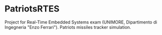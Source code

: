 # PatriotsRTES
Project for Real-Time Embedded Systems exam (UNIMORE, Dipartimento di Ingegneria "Enzo Ferrari"). Patriots missiles tracker simulation.
